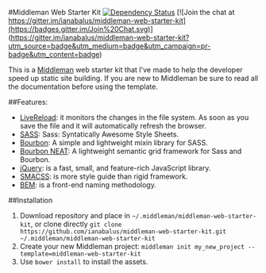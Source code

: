 #Middleman Web Starter Kit
[![Dependency Status](https://gemnasium.com/ianabalus/middleman-web-starter-kit.svg)](https://gemnasium.com/ianabalus/middleman-web-starter-kit)
[![Join the chat at https://gitter.im/ianabalus/middleman-web-starter-kit](https://badges.gitter.im/Join%20Chat.svg)]
(https://gitter.im/ianabalus/middleman-web-starter-kit?utm_source=badge&utm_medium=badge&utm_campaign=pr-badge&utm_content=badge)

This is a [Middleman](http://middlemanapp.com) web starter kit that I've made to help the developer speed up static site building. If you are new to Middleman be sure to read all the documentation before using the template.

##Features:
* [LiveReload](http://livereload.com/): it monitors the changes in the file system. As soon as you save the file and it will automatically refresh the browser.
* [SASS](http://sass-lang.com/): Sass: Syntatically Awesome Style Sheets.
* [Bourbon](http://bourbon.io/): A simple and lightweight mixin library for SASS.
* [Bourbon NEAT](http://neat.bourbon.io/): A lightweight semantic grid framework for Sass and Bourbon.
* [jQuery](http://jquery.com/): is a fast, small, and feature-rich JavaScript library.
* [SMACSS](https://smacss.com/): is more style guide than rigid framework.
* [BEM](http://csswizardry.com/2013/01/mindbemding-getting-your-head-round-bem-syntax/): is a front-end naming methodology.

##Installation
1. Download repository and place in `~/.middleman/middleman-web-starter-kit`, or clone directly
   `git clone https://github.com/ianabalus/middleman-web-starter-kit.git ~/.middleman/middleman-web-starter-kit`
2. Create your new Middleman project: `middleman init my_new_project --template=middleman-web-starter-kit`
3. Use `bower install` to install the assets.
